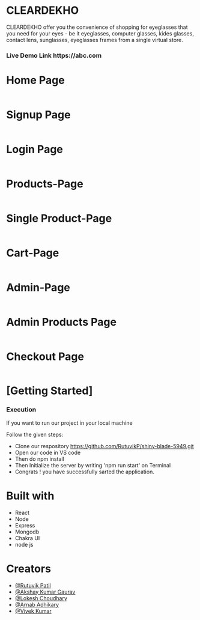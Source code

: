 
# CLEARDEKHO
 CLEARDEKHO offer you the convenience of shopping for eyeglasses that you need for your eyes - be it eyeglasses, computer glasses, kides glasses, contact lens, sunglasses, eyeglasses frames from a single virtual store.

<h3>Live Demo Link https://abc.com </h3>



 <h1>Home Page</h1>
    <img src="" alt="">
  <h1>Signup Page </h1>
    <img src="" alt="">
     <h1>Login Page</h1>
    <img src="" alt="">
     <h1>Products-Page</h1>
    <img src="" alt="">
     <h1>Single Product-Page</h1>
    <img src="" alt="">
     <h1>Cart-Page</h1>
    <img src="" alt="">
    <h1>Admin-Page</h1>
    <img src="" alt="">
    <h1>Admin Products Page</h1>
    <img src="" alt="">
    <h1>Checkout Page</h1>
    <img src="">
    <h1>[Getting Started]</h1>
    <h3>Execution</h3>
    <p>If you want to run our project in your local machine</p>
    <p>Follow the given steps:</p>
    <ul>
        <li>Clone our respository <a href="https://github.com/RutuvikP/shiny-blade-5949.git">https://github.com/RutuvikP/shiny-blade-5949.git</a></li>
        <li>Open our code in VS code </li>
 <li>Then do npm install</li>
        <li>Then Initialize the server by writing 'npm run start' on Terminal</li>
 <li>Congrats !  you have successfully sarted the application.</li>
    </ul>
        <h1>Built with</h1>
    <ul>
        <li>React</li>
        <li>Node</li>
        <li>Express</li>
         <li>Mongodb</li>
        <li>Chakra UI </li>
        <li>node js</li>
        </ul>
        <h1>Creators</h1>
    <ul>
        <li><a href="https://github.com/RutuvikP">@Rutuvik Patil</a></li>
   <li><a href="https://github.com/AkshayKumarGaurav">@Akshay Kumar Gaurav</a></li>
   <li><a href="https://github.com/lokeshchoudharyprogrammer">@Lokesh Choudhary</a></li>
  <li><a href="https://github.com/Arnab-108">@Arnab Adhikary</a></li>
  <li><a href="https://github.com/VivekKumar2380">@Vivek Kumar</a></li>
 
   
        
        

